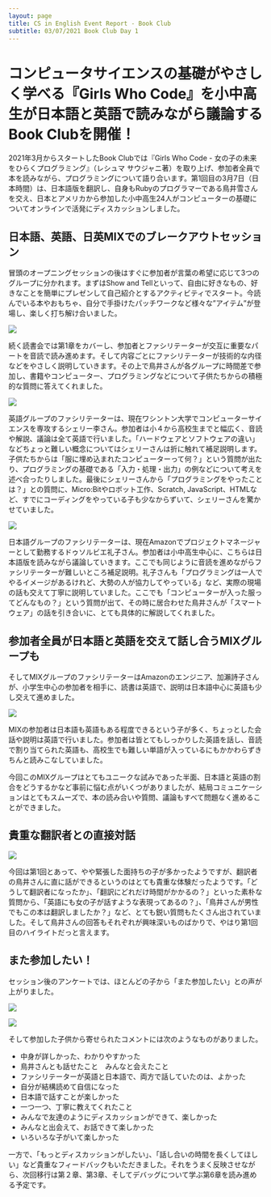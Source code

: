 ```yaml
---
layout: page
title: CS in English Event Report - Book Club
subtitle: 03/07/2021 Book Club Day 1
---
```

# コンピュータサイエンスの基礎がやさしく学べる『Girls Who Code』を小中高生が日本語と英語で読みながら議論するBook Clubを開催！

2021年3月からスタートしたBook Clubでは『Girls Who Code - 女の子の未来をひらくプログラミング』（レシュマ サウジャニ著）を取り上げ、参加者全員で本を読みながら、プログラミングについて語り合います。第1回目の3月7日（日本時間）は、日本語版を翻訳し、自身もRubyのプログラマーである鳥井雪さんを交え、日本とアメリカから参加した小中高生24人がコンピューターの基礎についてオンラインで活発にディスカッションしました。

## 日本語、英語、日英MIXでのブレークアウトセッション

冒頭のオープニングセッションの後はすぐに参加者が言葉の希望に応じて3つのグループに分かれます。まずはShow and Tellといって、自由に好きなもの、好きなことを簡単にプレゼンして自己紹介とするアクティビティでスタート。今読んでいる本やおもちゃ、自分で手掛けたパッチワークなど様々な”アイテム”が登場し、楽しく打ち解け合いました。

![](/img/2021-03-07/showandtell.jpg)

続く読書会では第1章をカバーし、参加者とファシリテーターが交互に重要なパートを音読で読み進めます。そして内容ごとにファシリテーターが技術的な内径などをやさしく説明していきます。その上で鳥井さんが各グループに時間差で参加し、書籍やコンピューター、プログラミングなどについて子供たちからの積極的な質問に答えてくれました。

![](/img/2021-03-07/shelly.png)

英語グループのファシリテーターは、現在ワシントン大学でコンピューターサイエンスを専攻するシェリー李さん。参加者は小４から高校生までと幅広く、音読や解説、議論は全て英語で行いました。「ハードウェアとソフトウェアの違い」などちょっと難しい概念についてはシェリーさんは折に触れて補足説明します。子供たちからは「服に埋め込まれたコンピューターって何？」という質問が出たり、プログラミングの基礎である「入力・処理・出力」の例などについて考えを述べ合ったりしました。最後にシェリーさんから「プログラミングをやったことは？」との質問に、Micro:Bitやロボット工作、Scratch, JavaScript、HTMLなど、すでにコーディングをやっている子も少なからずいて、シェリーさんを驚かせていました。

![](/img/2021-03-07/reiko.png)


日本語グループのファシリテーターは、現在Amazonでプロジェクトマネージャーとして勤務するドゥソルビエ礼子さん。参加者は小中高生中心に、こちらは日本語版を読みながら議論していきます。ここでも同じように音読を進めながらファシリテーターが難しいところ補足説明。礼子さんも「プログラミングは一人でやるイメージがあるけれど、大勢の人が協力してやっている」など、実際の現場の話も交えて丁寧に説明していました。ここでも「コンピューターが入った服ってどんなもの？」という質問が出て、その時に居合わせた鳥井さんが「スマートウェア」の話を引き合いに、とても具体的に解説してくれました。

## 参加者全員が日本語と英語を交えて話し合うMIXグループも

そしてMIXグループのファシリテーターはAmazonのエンジニア、加瀨詩子さんが、小学生中心の参加者を相手に、読書は英語で、説明は日本語中心に英語も少し交えて進めました。

![](/img/2021-03-07/utako.png)

MIXの参加者は日本語も英語もある程度できるという子が多く、ちょっとした会話や説明は英語で行いました。参加者は皆とてもしっかりした英語を話し、音読で割り当てられた英語も、高校生でも難しい単語が入っているにもかかわらずきちんと読みこなしていました。

今回このMIXグループはとてもユニークな試みであった半面、日本語と英語の割合をどうするかなど事前に悩む点がいくつがありましたが、結局コミュニケーションはとてもスムーズで、本の読み合いや質問、議論もすべて問題なく進めることができました。

## 貴重な翻訳者との直接対話

![](/img/2021-03-07/torii.png)

今回は第1回とあって、やや緊張した面持ちの子が多かったようですが、翻訳者の鳥井さんに直に話ができるというのはとても貴重な体験だったようです。「どうして翻訳者になったか」、「翻訳にどれだけ時間がかかるの？」といった素朴な質問から、「英語にも女の子が話すような表現ってあるの？」、「鳥井さんが男性でもこの本は翻訳しましたか？」など、とても鋭い質問もたくさん出されていました。そして鳥井さんの回答もそれぞれが興味深いものばかりで、やはり第1回目のハイライトだっと言えます。

## また参加したい！

セッション後のアンケートでは、ほとんどの子から「また参加したい」との声が上がりました。

![](/img/2021-03-07/graph1.jpg)

![](/img/2021-03-07/graph2.jpg)

そして参加した子供から寄せられたコメントには次のようなものがありました。

- 中身が詳しかった、わかりやすかった
- 鳥井さんとも話せたこと　みんなと会えたこと
- ファシリテーターが英語と日本語で、両方で話していたのは、よかった
- 自分が結構読めて自信になった
- 日本語で話すことが楽しかった
- 一つ一つ、丁寧に教えてくれたこと
- みんなで友達のようにディスカッションができて、楽しかった
- みんなと出会えて、お話できて楽しかった
- いろいろな子がいて楽しかった

一方で、「もっとディスカッションがしたい」、「話し合いの時間を長くしてほしい」など貴重なフィードバックもいただきました。それをうまく反映させながら、次回移行は第２章、第3章、そしてデバッグについて学ぶ第6章を読み進める予定です。

